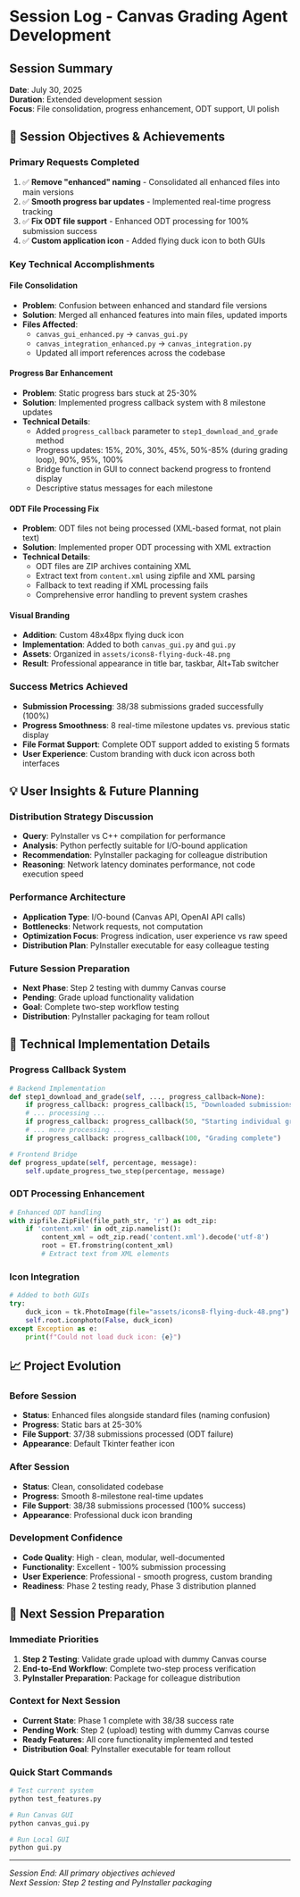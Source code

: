 # Session Log - Canvas Grading Agent Development

## Session Summary
**Date**: July 30, 2025  
**Duration**: Extended development session  
**Focus**: File consolidation, progress enhancement, ODT support, UI polish

## 🎯 Session Objectives & Achievements

### Primary Requests Completed
1. ✅ **Remove "enhanced" naming** - Consolidated all enhanced files into main versions
2. ✅ **Smooth progress bar updates** - Implemented real-time progress tracking  
3. ✅ **Fix ODT file support** - Enhanced ODT processing for 100% submission success
4. ✅ **Custom application icon** - Added flying duck icon to both GUIs

### Key Technical Accomplishments

#### File Consolidation
- **Problem**: Confusion between enhanced and standard file versions
- **Solution**: Merged all enhanced features into main files, updated imports
- **Files Affected**: 
  - `canvas_gui_enhanced.py` → `canvas_gui.py`
  - `canvas_integration_enhanced.py` → `canvas_integration.py`
  - Updated all import references across the codebase

#### Progress Bar Enhancement
- **Problem**: Static progress bars stuck at 25-30%
- **Solution**: Implemented progress callback system with 8 milestone updates
- **Technical Details**:
  - Added `progress_callback` parameter to `step1_download_and_grade` method
  - Progress updates: 15%, 20%, 30%, 45%, 50%-85% (during grading loop), 90%, 95%, 100%
  - Bridge function in GUI to connect backend progress to frontend display
  - Descriptive status messages for each milestone

#### ODT File Processing Fix
- **Problem**: ODT files not being processed (XML-based format, not plain text)
- **Solution**: Implemented proper ODT processing with XML extraction
- **Technical Details**:
  - ODT files are ZIP archives containing XML
  - Extract text from `content.xml` using zipfile and XML parsing
  - Fallback to text reading if XML processing fails
  - Comprehensive error handling to prevent system crashes

#### Visual Branding
- **Addition**: Custom 48x48px flying duck icon
- **Implementation**: Added to both `canvas_gui.py` and `gui.py`
- **Assets**: Organized in `assets/icons8-flying-duck-48.png`
- **Result**: Professional appearance in title bar, taskbar, Alt+Tab switcher

### Success Metrics Achieved
- **Submission Processing**: 38/38 submissions graded successfully (100%)
- **Progress Smoothness**: 8 real-time milestone updates vs. previous static display
- **File Format Support**: Complete ODT support added to existing 5 formats
- **User Experience**: Custom branding with duck icon across both interfaces

## 💡 User Insights & Future Planning

### Distribution Strategy Discussion
- **Query**: PyInstaller vs C++ compilation for performance
- **Analysis**: Python perfectly suitable for I/O-bound application
- **Recommendation**: PyInstaller packaging for colleague distribution
- **Reasoning**: Network latency dominates performance, not code execution speed

### Performance Architecture
- **Application Type**: I/O-bound (Canvas API, OpenAI API calls)
- **Bottlenecks**: Network requests, not computation
- **Optimization Focus**: Progress indication, user experience vs raw speed
- **Distribution Plan**: PyInstaller executable for easy colleague testing

### Future Session Preparation
- **Next Phase**: Step 2 testing with dummy Canvas course
- **Pending**: Grade upload functionality validation
- **Goal**: Complete two-step workflow testing
- **Distribution**: PyInstaller packaging for team rollout

## 🔧 Technical Implementation Details

### Progress Callback System
```python
# Backend Implementation
def step1_download_and_grade(self, ..., progress_callback=None):
    if progress_callback: progress_callback(15, "Downloaded submissions")
    # ... processing ...
    if progress_callback: progress_callback(50, "Starting individual grading")
    # ... more processing ...
    if progress_callback: progress_callback(100, "Grading complete")

# Frontend Bridge
def progress_update(self, percentage, message):
    self.update_progress_two_step(percentage, message)
```

### ODT Processing Enhancement
```python
# Enhanced ODT handling
with zipfile.ZipFile(file_path_str, 'r') as odt_zip:
    if 'content.xml' in odt_zip.namelist():
        content_xml = odt_zip.read('content.xml').decode('utf-8')
        root = ET.fromstring(content_xml)
        # Extract text from XML elements
```

### Icon Integration
```python
# Added to both GUIs
try:
    duck_icon = tk.PhotoImage(file="assets/icons8-flying-duck-48.png")
    self.root.iconphoto(False, duck_icon)
except Exception as e:
    print(f"Could not load duck icon: {e}")
```

## 📈 Project Evolution

### Before Session
- **Status**: Enhanced files alongside standard files (naming confusion)
- **Progress**: Static bars at 25-30%
- **File Support**: 37/38 submissions processed (ODT failure)
- **Appearance**: Default Tkinter feather icon

### After Session  
- **Status**: Clean, consolidated codebase
- **Progress**: Smooth 8-milestone real-time updates
- **File Support**: 38/38 submissions processed (100% success)
- **Appearance**: Professional duck icon branding

### Development Confidence
- **Code Quality**: High - clean, modular, well-documented
- **Functionality**: Excellent - 100% submission processing
- **User Experience**: Professional - smooth progress, custom branding
- **Readiness**: Phase 2 testing ready, Phase 3 distribution planned

## 🚀 Next Session Preparation

### Immediate Priorities
1. **Step 2 Testing**: Validate grade upload with dummy Canvas course
2. **End-to-End Workflow**: Complete two-step process verification
3. **PyInstaller Preparation**: Package for colleague distribution

### Context for Next Session
- **Current State**: Phase 1 complete with 38/38 success rate
- **Pending Work**: Step 2 (upload) testing with dummy Canvas course
- **Ready Features**: All core functionality implemented and tested
- **Distribution Goal**: PyInstaller executable for team rollout

### Quick Start Commands
```bash
# Test current system
python test_features.py

# Run Canvas GUI
python canvas_gui.py

# Run Local GUI  
python gui.py
```

---
*Session End: All primary objectives achieved*  
*Next Session: Step 2 testing and PyInstaller packaging*
